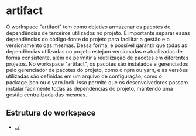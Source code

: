# artifact

O workspace "artifact" tem como objetivo armazenar os pacotes de dependências de terceiros utilizados no projeto. É importante separar essas dependências do código-fonte do projeto para facilitar a gestão e o versionamento das mesmas. Dessa forma, é possível garantir que todas as dependências utilizadas no projeto estejam versionadas e atualizadas de forma consistente, além de permitir a reutilização de pacotes em diferentes projetos. No workspace "artifact", os pacotes são instalados e gerenciados pelo gerenciador de pacotes do projeto, como o npm ou yarn, e as versões utilizadas são definidas em um arquivo de configuração, como o package.json ou o yarn.lock. Isso permite que os desenvolvedores possam instalar facilmente todas as dependências do projeto, mantendo uma gestão centralizada das mesmas.

## Estrutura do workspace 

-  [../](https://github.com/deMGoncalves/grupoQ/blob/master/.prelude/README.md)
